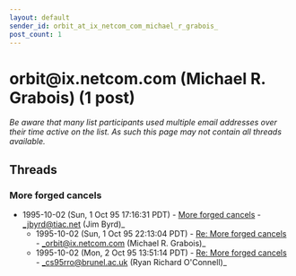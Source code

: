 ```yaml
---
layout: default
sender_id: orbit_at_ix_netcom_com_michael_r_grabois_
post_count: 1
---
```


# orbit<span>@</span>ix.netcom.com (Michael R. Grabois) (1 post)

_Be aware that many list participants used multiple email addresses over their time active on the list. As such this page may not contain all threads available._

## Threads

### More forged cancels
+ 1995-10-02 (Sun, 1 Oct 95 17:16:31 PDT) - [More forged cancels](/archive/1995/10/2c46a8f635bc836ef99a437881dda3b00096fdb116295d2fa52f3bc3eb94add0) - _jbyrd@tiac.net (Jim Byrd)_
  + 1995-10-02 (Sun, 1 Oct 95 22:13:04 PDT) - [Re: More forged cancels](/archive/1995/10/62a13c51558c1c6cdb27d001a0df3e4c1b03005d8523678c38151f5891d94c2f) - _orbit@ix.netcom.com (Michael R. Grabois)_
  + 1995-10-02 (Mon, 2 Oct 95 13:51:14 PDT) - [Re: More forged cancels](/archive/1995/10/ead98e63bec09c65997a43f8c38d179cb2a42ca02c5612d422d83465acc83e98) - _cs95rro@brunel.ac.uk (Ryan Richard O'Connell)_

